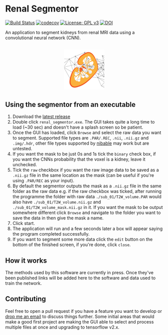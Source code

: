 # Renal Segmentor
[![Build Status](https://travis-ci.com/alexdaniel654/Renal_Segmentor.svg?token=fiWxYk2SzMsVfjbp9BPV&branch=master)](https://travis-ci.com/alexdaniel654/Renal_Segmentor)
[![codecov](https://codecov.io/gh/alexdaniel654/Renal_Segmentor/branch/master/graph/badge.svg?token=6oSiDfrFpJ)](https://codecov.io/gh/alexdaniel654/Renal_Segmentor)
[![License: GPL v3](https://img.shields.io/badge/License-GPLv3-blue.svg)](https://www.gnu.org/licenses/gpl-3.0)
[![DOI](https://zenodo.org/badge/236753300.svg)](https://zenodo.org/badge/latestdoi/236753300)

An application to segment kidneys from renal MRI data using a convolutional neural network (CNN).

<h2 align="center"><img src="icons/running_icon.png" height="128"></h2>

## Using the segmentor from an executable

1. Download the [latest release](https://github.com/alexdaniel654/Renal_Segmentor/releases/download/latest/renal_segmentor.exe)
2. Double click `renal_segmentor.exe`. The GUI takes quite a long time to load (~30 sec) and doesn't have a splash screen so be patient.
3. Once the GUI has loaded, click `Browse` and select the raw data you want to segment. Supported file types are `.PAR/.REC`, `.nii`, `.nii.gz` and `.img/.hdr`, other file types supported by [nibable](https://nipy.org/nibabel/api.html#file-formats) may work but are untested.
4. If you want the mask to be just 0s and 1s tick the `binary` check box, if you want the CNNs probability that the voxel is a kidney, leave it unchecked.
5. Tick the `raw` checkbox if you want the raw image data to be saved as a `.nii.gz` file in the same location as the mask (can be useful if you're using `.PAR/REC` as your input).
6. By default the segmentor outputs the mask as a `.nii.gz` file in the same folder as the raw data e.g. if the raw checkbox was ticked, after running the programme the folder with raw data `./sub_01/T2W_volume.PAR` would also have `./sub_01/T2W_volume.nii.gz` and `./sub_01/T2W_volume_mask.nii.gz` in it. If you want the mask to be output somewhere different click `Browse` and navigate to the folder you want to save the data in then give the mask a name.
7. Click start.
8. The application will run and a few seconds later a box will appear saying the program completed successfully. 
9. If you want to segment some more data click the `edit` button on the bottom of the finished screen, if you're done, click `close`.

## How it works

The methods used by this software are currently in press. Once they've been published links will be added here to the software and data used to train the network.

## Contributing

Feel free to open a pull request if you have a feature you want to develop or [drop me an email](mailto:alexander.daniel@nottingham.ac.uk) to discuss things further. Some initial areas that would make a good first project are making the GUI able to select and process multiple files at once and upgrading to tensorflow v2.x.
